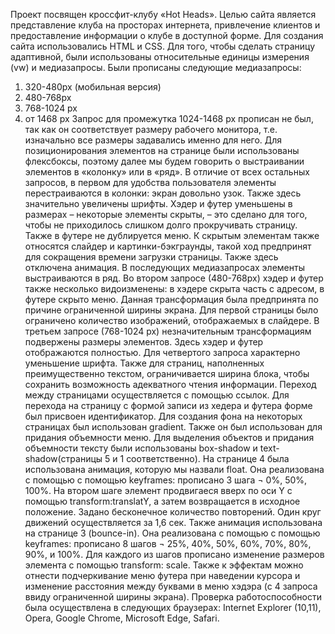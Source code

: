 Проект посвящен кроссфит-клубу «Hot Heads». Целью сайта является представление клуба на просторах интернета, привлечение клиентов и предоставление информации о клубе в доступной форме.
Для создания сайта использовались HTML и CSS.
Для того, чтобы сделать страницу адаптивной, были использованы относительные единицы измерения (vw) и медиазапросы. Были прописаны следующие медиазапросы:
1) 320-480px (мобильная версия)
2) 480-768px
3) 768-1024 px
4) от 1468 px
Запрос для промежутка 1024-1468 px прописан не был, так как он соответствует размеру рабочего монитора, т.е. изначально все размеры задавались именно для него.
Для позиционирования элементов на странице были использованы флексбоксы, поэтому далее мы будем говорить о выстраивании элементов в «колонку» или в «ряд».
В отличие от всех остальных запросов, в первом для удобства пользователя элементы перестраиваются в колонки: экран довольно узок. Также здесь значительно увеличены шрифты. Хэдер и футер уменьшены в размерах – некоторые элементы скрыты, – это сделано для того, чтобы не приходилось слишком долго прокручивать страницу. Также в футере не дублируется меню. К скрытым элементам также относятся слайдер и картинки-бэкграунды, такой ход предпринят для сокращения времени загрузки страницы. Также здесь отключена анимация.
В последующих медиазапросах элементы выстраиваются в ряд.
Во втором запросе (480-768px) хэдер и футер также несколько видоизменены: в хэдере скрыта часть с адресом, в футере скрыто меню. Данная трансформация была предпринята по причине ограниченной ширины экрана. Для первой страницы было ограничено количество изображений, отображаемых в слайдере.
В третьем запросе (768-1024 px) незначительным трансформациям подвержены размеры элементов. Здесь хэдер и футер отображаются полностью.
Для четвертого запроса характерно уменьшение шрифта. Также для страниц, наполненных преимущественно текстом, ограничивается ширина блока, чтобы сохранить возможность адекватного чтения информации.
Переход между страницами осуществляется с помощью ссылок. Для перехода на страницу с формой записи из хедера и футера форме был присвоен идентификатор.
Для создания фона на некоторых страницах был использован gradient. Также он был использован для придания объемности меню. Для выделения объектов и придания объемности тексту были использованы box-shadow и text-shadow(страницы 5 и 1 соответственно).
На странице 4 была использована анимация, которую мы назвали float. Она реализована с помощью с помощью keyframes: прописано 3 шага ¬ 0%, 50%, 100%. На втором шаге элемент продвигаеся вверх по оси Y с помощью transform:translatY, а затем возвращается в исходное положение. Задано бесконечное количество повторений. Один круг движений осуществляется за 1,6 сек.
Также анимация использована на странице 3 (bounce-in). Она реализована с помощью с помощью keyframes: прописано 8 шагов ¬ 25%, 40%, 50%, 60%, 70%, 80%, 90%, и 100%. Для каждого из шагов прописано изменение размеров элемента с помощью transform: scale.
Также к эффектам можно отнести подчеркивание меню футера при наведении курсора и изменение расстояния между буквами в меню хэдэра (с 4 запроса ввиду ограниченной ширины экрана).
Проверка работоспособности была осуществлена в следующих браузерах:
Internet Explorer (10,11), Opera, Google Chrome, Microsoft Edge, Safari.